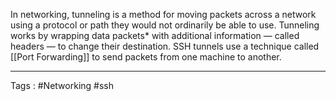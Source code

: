 In networking, tunneling is a method for moving packets across a network using a protocol or path they would not ordinarily be able to use. Tunneling works by wrapping data packets* with additional information — called headers — to change their destination. SSH tunnels use a technique called [[Port Forwarding]] to send packets from one machine to another. 
____
Tags : #Networking #ssh